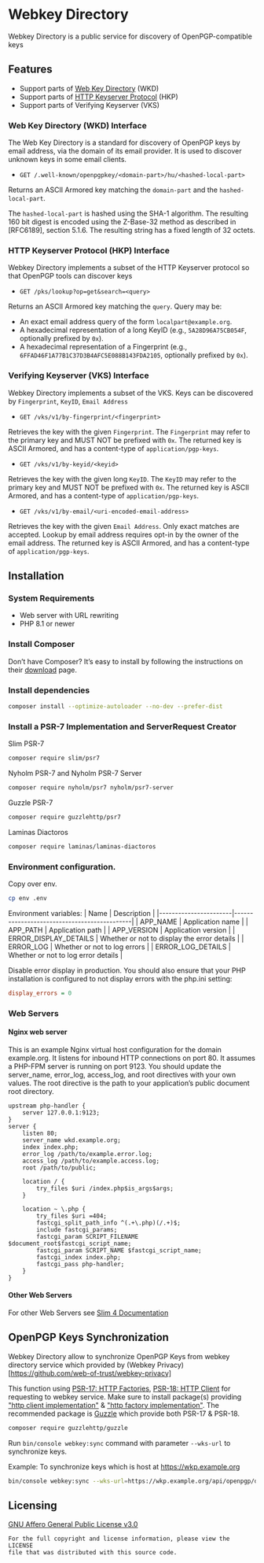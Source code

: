 Webkey Directory
================
Webkey Directory is a public service for discovery of OpenPGP-compatible keys

## Features
- Support parts of [Web Key Directory](https://datatracker.ietf.org/doc/draft-koch-openpgp-webkey-service) (WKD)
- Support parts of [HTTP Keyserver Protocol](https://datatracker.ietf.org/doc/html/draft-gallagher-openpgp-hkp) (HKP)
- Support parts of Verifying Keyserver (VKS)

### Web Key Directory (WKD) Interface
The Web Key Directory is a standard for discovery of OpenPGP keys by email address,
via the domain of its email provider. It is used to discover unknown keys in some email clients.

* `GET /.well-known/openpgpkey/<domain-part>/hu/<hashed-local-part>`

Returns an ASCII Armored key matching the `domain-part` and the `hashed-local-part`.

The `hashed-local-part` is hashed using the SHA-1 algorithm.
The resulting 160 bit digest is encoded using the Z-Base-32 method as described in [RFC6189], section 5.1.6.
The resulting string has a fixed length of 32 octets.

### HTTP Keyserver Protocol (HKP) Interface
Webkey Directory implements a subset of the HTTP Keyserver protocol so that OpenPGP tools can discover keys

* `GET /pks/lookup?op=get&search=<query>`

Returns an ASCII Armored key matching the `query`. Query may be:
* An exact email address query of the form `localpart@example.org`.
* A hexadecimal representation of a long KeyID (e.g., `5A28D96A75CB054F`, optionally prefixed by `0x`).
* A hexadecimal representation of a Fingerprint (e.g., `6FFAD46F1A77B1C37D3B4AFC5E088B143FDA2105`,
  optionally prefixed by `0x`).

### Verifying Keyserver (VKS) Interface
Webkey Directory implements a subset of the VKS.
Keys can be discovered by `Fingerprint`, `KeyID`, `Email Address`

* `GET /vks/v1/by-fingerprint/<fingerprint>`

Retrieves the key with the given `Fingerprint`.
The `Fingerprint` may refer to the primary key and MUST NOT be prefixed with `0x`.
The returned key is ASCII Armored, and has a content-type of `application/pgp-keys`.

* `GET /vks/v1/by-keyid/<keyid>`

Retrieves the key with the given long `KeyID`.
The `KeyID` may refer to the primary key and MUST NOT be prefixed with `0x`.
The returned key is ASCII Armored, and has a content-type of `application/pgp-keys`.

* `GET /vks/v1/by-email/<uri-encoded-email-address>`

Retrieves the key with the given `Email Address`. Only exact matches are accepted.
Lookup by email address requires opt-in by the owner of the email address.
The returned key is ASCII Armored, and has a content-type of `application/pgp-keys`.

## Installation
### System Requirements
* Web server with URL rewriting
* PHP 8.1 or newer

### Install Composer
Don’t have Composer? It’s easy to install by following the instructions on their [download](https://getcomposer.org/download) page.

### Install dependencies
```sh
composer install --optimize-autoloader --no-dev --prefer-dist
```

### Install a PSR-7 Implementation and ServerRequest Creator
Slim PSR-7
```sh
composer require slim/psr7
```

Nyholm PSR-7 and Nyholm PSR-7 Server
```sh
composer require nyholm/psr7 nyholm/psr7-server
```

Guzzle PSR-7
```sh
composer require guzzlehttp/psr7
```

Laminas Diactoros
```sh
composer require laminas/laminas-diactoros
```

### Environment configuration.
Copy over env.
```sh
cp env .env
```

Environment variables:
| Name                  | Description                                 |
|-----------------------|---------------------------------------------|
| APP_NAME              | Application name                            |
| APP_PATH              | Application path                            |
| APP_VERSION           | Application version                         |
| ERROR_DISPLAY_DETAILS | Whether or not to display the error details |
| ERROR_LOG             | Whether or not to log errors                |
| ERROR_LOG_DETAILS     | Whether or not to log error details         |

Disable error display in production.
You should also ensure that your PHP installation is configured to not display errors with the php.ini setting:
```ini
display_errors = 0
```

### Web Servers

#### Nginx web server
This is an example Nginx virtual host configuration for the domain example.org.
It listens for inbound HTTP connections on port 80. It assumes a PHP-FPM server is running on port 9123.
You should update the server_name, error_log, access_log, and root directives with your own values.
The root directive is the path to your application’s public document root directory.
```nginx
upstream php-handler {
    server 127.0.0.1:9123;
}
server {
    listen 80;
    server_name wkd.example.org;
    index index.php;
    error_log /path/to/example.error.log;
    access_log /path/to/example.access.log;
    root /path/to/public;

    location / {
        try_files $uri /index.php$is_args$args;
    }

    location ~ \.php {
        try_files $uri =404;
        fastcgi_split_path_info ^(.+\.php)(/.+)$;
        include fastcgi_params;
        fastcgi_param SCRIPT_FILENAME $document_root$fastcgi_script_name;
        fastcgi_param SCRIPT_NAME $fastcgi_script_name;
        fastcgi_index index.php;
        fastcgi_pass php-handler;
    }
}
```

#### Other Web Servers
For other Web Servers see [Slim 4 Documentation](https://www.slimframework.com/docs/v4/start/web-servers.html)

## OpenPGP Keys Synchronization
Webkey Directory allow to synchronize OpenPGP Keys from webkey directory service which provided by (Webkey Privacy)[https://github.com/web-of-trust/webkey-privacy]

This function using [PSR-17: HTTP Factories](https://www.php-fig.org/psr/psr-17/), [PSR-18: HTTP Client](https://www.php-fig.org/psr/psr-18/) for requesting to webkey service.
Make sure to install package(s) providing ["http client implementation"](https://packagist.org/providers/psr/http-client-implementation) & ["http factory implementation"](https://packagist.org/providers/psr/http-factory-implementation).
The recommended package is [Guzzle](https://docs.guzzlephp.org) which provide both PSR-17 & PSR-18.

```bash
composer require guzzlehttp/guzzle
```

Run `bin/console webkey:sync` command with parameter `--wks-url` to synchronize keys.

Example: To synchronize keys which is host at https://wkp.example.org
```bash
bin/console webkey:sync --wks-url=https://wkp.example.org/api/openpgp/directory
```

## Licensing
[GNU Affero General Public License v3.0](LICENSE)

    For the full copyright and license information, please view the LICENSE
    file that was distributed with this source code.
